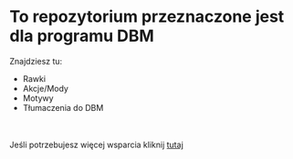 # To repozytorium przeznaczone jest dla programu DBM
Znajdziesz tu:
- Rawki
- Akcje/Mody
- Motywy
- Tłumaczenia do DBM
<br>
<br>
Jeśli potrzebujesz więcej wsparcia kliknij <a href="https://discord.gg/8fFT58h">tutaj</a>

